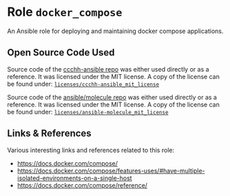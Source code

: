 # Role `docker_compose`

An Ansible role for deploying and maintaining docker compose applications.

## Open Source Code Used

Source code of the [ccchh-ansible repo](https://gitlab.hamburg.ccc.de/ccchh/thinkcccentre-ansible) was either used directly or as a reference.
It was licensed under the MIT license.
A copy of the license can be found under: [`licenses/ccchh-ansible_mit_license`](licenses/ccchh-ansible_mit_license)

Source code of the [ansible/molecule repo](https://github.com/ansible/molecule) was either used directly or as a reference.
It was licensed under the MIT license.
A copy of the license can be found under: [`licenses/ansible-molecule_mit_license`](licenses/ansible-molecule_mit_license)

## Links & References

Various interesting links and references related to this role:

- <https://docs.docker.com/compose/>
- <https://docs.docker.com/compose/features-uses/#have-multiple-isolated-environments-on-a-single-host>
- <https://docs.docker.com/compose/reference/>
